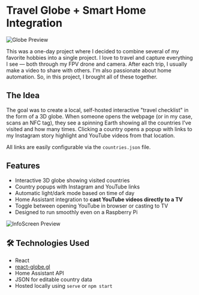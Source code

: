 # Travel Globe + Smart Home Integration

![Globe Preview](http://artiom.no/images/projects/WorldStamps/globe_pc.png)

This was a one-day project where I decided to combine several of my favorite hobbies into a single project. I love to travel and capture everything I see — both through my FPV drone and camera. After each trip, I usually make a video to share with others. I'm also passionate about home automation. So, in this project, I brought all of these together.

## The Idea

The goal was to create a local, self-hosted interactive "travel checklist" in the form of a 3D globe. When someone opens the webpage (or in my case, scans an NFC tag), they see a spinning Earth showing all the countries I've visited and how many times. Clicking a country opens a popup with links to my Instagram story highlight and YouTube videos from that location.

All links are easily configurable via the `countries.json` file.

## Features
- Interactive 3D globe showing visited countries
- Country popups with Instagram and YouTube links
- Automatic light/dark mode based on time of day
- Home Assistant integration to **cast YouTube videos directly to a TV**
- Toggle between opening YouTube in browser or casting to TV
- Designed to run smoothly even on a Raspberry Pi

![InfoScreen Preview](http://artiom.no/images/projects/WorldStamps/globe_mobile.png)

## 🛠️ Technologies Used
- React
- [react-globe.gl](https://github.com/vasturiano/react-globe.gl)
- Home Assistant API
- JSON for editable country data
- Hosted locally using `serve` or `npm start`

